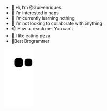 - 👋 Hi, I’m @GuiHenriques
- 👀 I’m interested in naps
- 🌱 I’m currently learning nothing
- 💞️ I’m not looking to collaborate with anything 
- 📫 How to reach me: You can't
- 🍕 I like eating pizza
- 🥇Best Brogrammer
<!---  
<a href="https://www.linkedin.com/in/gabriel-paz-a819a8236/" target="_blank"><img src="https://img.shields.io/badge/-LinkedIn-%230077B5?style=for-the-badge&logo=linkedin&logoColor=white" target="_blank"></a>
![snake gif](https://github.com/GuiHenriques/GuiHenriques/blob/output/github-contribution-grid-snake.svg)
GuiHenriques/GuiHenriques is a ✨ special ✨ repository because its `README.md` (this file) appears on your GitHub profile.
You can click the Preview link to take a look at your changes.
--->
![snake gif](https://github.com/GabrielPazz/GabrielPazz/blob/output/github-contribution-grid-snake.svg)
